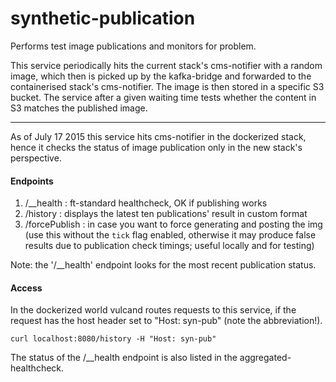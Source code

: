 # synthetic-publication

Performs test image publications and monitors for problem.

This service periodically hits the current stack's cms-notifier with a random image, which then is picked up by the kafka-bridge and forwarded to the containerised stack's cms-notifier. The image is then stored in a specific S3 bucket. The service after a given waiting time tests whether the content in S3 matches the published image.

---

As of July 17 2015 this service hits cms-notifier in the dockerized stack, hence it checks the status of image publication only in the new stack's perspective.

#### Endpoints
1. /__health : ft-standard healthcheck, OK if publishing works
2. /history : displays the latest ten publications' result in custom format
3. /forcePublish : in case you want to force generating and posting the img (use this without the `tick` flag enabled, otherwise it may produce false results due to publication check timings; useful locally and for testing)

Note: the '/__health' endpoint looks for the most recent publication status.

#### Access
In the dockerized world vulcand routes requests to this service, if the request has the host header set to "Host: syn-pub" (note the abbreviation!).

`curl localhost:8080/history -H "Host: syn-pub"`

The status of the /__health endpoint is also listed in the aggregated-healthcheck.

